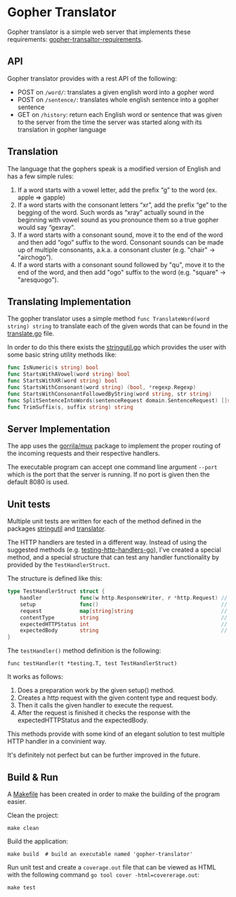 Gopher Translator
==========

Gopher translator is a simple web server that implements these requirements: [gopher-transaltor-requirements](./gopher-transaltor-requirements.pdf).

API
----------------------
Gopher translator provides with a rest API of the following:
* POST on `/word/`: translates a given english word into a gopher word
* POST on `/sentence/`: translates whole english sentence into a gopher sentence
* GET on `/history`: return each English word or sentence that was given to the server from the time the server was started along with its translation in gopher language


Translation
----------------------
The language that the gophers speak is a modified version of English and has a few simple rules:

1. If a word starts with a vowel letter, add the prefix “g” to the word (ex. apple => gapple)
2. If a word starts with the consonant letters “xr”, add the prefix “ge” to the begging of the word. Such words as “xray” actually sound in the beginning with vowel sound as you pronounce them so a true gopher would say “gexray”.
3. If a word starts with a consonant sound, move it to the end of the word and then add “ogo” suffix to the word. Consonant sounds can be made up of multiple consonants, a.k.a. a consonant cluster (e.g. "chair" -> "airchogo”).
4. If a word starts with a consonant sound followed by "qu", move it to the end of the word, and then add "ogo" suffix to the word (e.g. "square" -> "aresquogo").


Translating Implementation
----------------------
The gopher translator uses a simple method `func TranslateWord(word string) string` to translate each of the given words
that can be found in the [translate.go](./translator/translate.go) file. 

In order to do this there exists the [stringutil.go](./stringutil/stringutil.go) which provides the user
with some basic string utility methods like:

```go
func IsNumeric(s string) bool 
func StartsWithAVowel(word string) bool
func StartsWithXR(word string) bool
func StartsWithConsonant(word string) (bool, *regexp.Regexp)
func StartsWithConsonantFollowedByString(word string, str string)
func SplitSentenceIntoWords(sentenceRequest domain.SentenceRequest) []string
func TrimSuffix(s, suffix string) string
```

Server Implementation
----------------------
The app uses the [gorrila/mux](https://github.com/gorilla/mux) package to implement the proper routing of the incoming
requests and their respective handlers.

The executable program can accept one command line argument `--port` which is the port that the server is running.
If no port is given then the default 8080 is used.


Unit tests
------------
Multiple unit tests are written for each of the method defined in the packages [stringutil](./stringutil) and [translator](./translator).

The HTTP handlers are tested in a different way.
Instead of using the suggested methods (e.g. [testing-http-handlers-go](https://blog.questionable.services/article/testing-http-handlers-go/)),
I've created a special method, and a special structure that can test any handler functionality by provided by the `TestHandlerStruct`.

The structure is defined like this:
```go
type TestHandlerStruct struct {
	handler            func(w http.ResponseWriter, r *http.Request) // The handler you want to test
	setup              func()                                       // init setup function
	request            map[string]string                            // the request body of the request
	contentType        string                                       // HTTP request content type
	expectedHTTPStatus int                                          // HTTP expected status
	expectedBody       string                                       // the expected response's body
}
```

The `testHandler()` method definition is the following:
```
func testHandler(t *testing.T, test TestHandlerStruct)
```
It works as follows:
1. Does a preparation work by the given setup() method.
2. Creates a http request with the given content type and request body.
3. Then it calls the given handler to execute the request.
4. After the request is finished it checks the response with the expectedHTTPStatus and the expectedBody.

This methods provide with some kind of an elegant solution to test multiple HTTP handler in a convinient way.

It's definitely not perfect but can be further improved in the future.


Build & Run
----------------------
A [Makefile](Makefile) has been created in order to make the building of the program easier.

Clean the project:
    
    make clean

Build the application:

    make build  # build an executable named 'gopher-translator'

Run unit test and create a `coverage.out` file that can be viewed as HTML with the following command `go tool cover -html=covererage.out`: 

    make test

